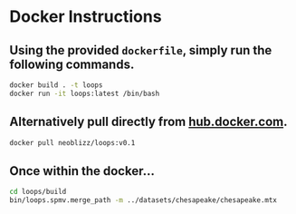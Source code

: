 # Docker Instructions
## Using the provided `dockerfile`, simply run the following commands.
```bash
docker build . -t loops
docker run -it loops:latest /bin/bash
```

## Alternatively pull directly from [hub.docker.com](https://hub.docker.com/repository/docker/neoblizz/loops).

```bash
docker pull neoblizz/loops:v0.1
```

## Once within the docker...
```bash
cd loops/build
bin/loops.spmv.merge_path -m ../datasets/chesapeake/chesapeake.mtx
```